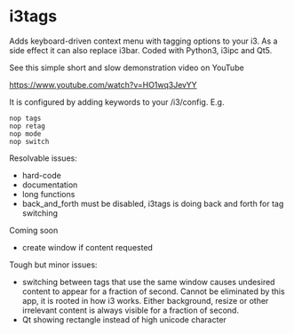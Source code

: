 # i3tags
Adds keyboard-driven context menu with tagging options
to your i3. As a side effect it can also replace i3bar.
Coded with Python3, i3ipc and Qt5.

See this simple short and slow demonstration video on YouTube

https://www.youtube.com/watch?v=HO1wq3JevYY

It is configured by adding keywords to your /i3/config. E.g.

    nop tags
    nop retag
    nop mode
    nop switch

Resolvable issues:
- hard-code
- documentation
- long functions
- back_and_forth must be disabled, i3tags is doing back and
forth for tag switching

Coming soon
- create window if content requested

Tough but minor issues:
- switching between tags that use the same window causes
undesired content to appear for a fraction of second. Cannot be
eliminated by this app, it is rooted in how i3 works.
Either background, resize or other irrelevant content is always
visible for a fraction of second.
- Qt showing rectangle instead of high unicode character